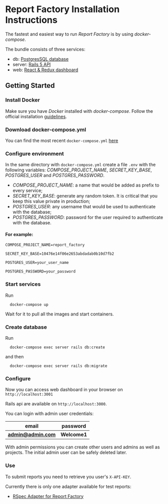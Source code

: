 # Report Factory Installation Instructions

The fastest and easiest way to run *Report Factory* is by using *docker-compose*.

The bundle consists of three services:

  - db: [PostgresSQL database](https://hub.docker.com/_/postgres/)
  - server: [Rails 5 API](https://hub.docker.com/r/reportfactory/server/)
  - web: [React & Redux dashboard](https://hub.docker.com/r/reportfactory/web/)

## Getting Started

### Install Docker

Make sure you have *Docker* installed with *docker-compose*. Follow the official installation [guidelines](https://docs.docker.com/compose/install/).

### Download docker-compose.yml

You can find the most recent `docker-compose.yml` [here](https://raw.githubusercontent.com/igor-starostenko/report_factory/master/setup/docker-compose.yml)

### Configure environment

In the same directory with `docker-compose.yml` create a file `.env` with the following variables:
*COMPOSE_PROJECT_NAME*, *SECRET_KEY_BASE*, *POSTGRES_USER* and *POSTGRES_PASSWORD*.

 - *COMPOSE_PROJECT_NAME*: a name that would be added as prefix to every service;
 - *SECRET_KEY_BASE*: generate any random token. It is critical that you keep this value private in production;
 - *POSTGRES_USER*: any username that would be used to authenticate with the database;
 - *POSTGRES_PASSWORD*: password for the user required to authenticate with the database.

#### For example:

```
COMPOSE_PROJECT_NAME=report_factory

SECRET_KEY_BASE=10476e14f06e2653abdadab0b10d7fb2

POSTGRES_USER=your_user_name

POSTGRES_PASSWORD=your_password
```

### Start services

Run

```
  docker-compose up
```
Wait for it to pull all the images and start containers.

### Create database

Run

```
  docker-compose exec server rails db:create
```

and then

```
  docker-compose exec server rails db:migrate
```

### Configure

Now you can access web dashboard in your browser on `http://localhost:3001`

Rails api are available on `http://localhost:3000`.

You can login with admin user credentials:

| email               | password     |
|---------------------|--------------|
| **admin@admin.com** | **Welcome1** |

With admin permissions you can create other users and admins as well as projects. The initial admin user can be safely deleted later.

### Use

To submit reports you need to retrieve you user's `X-API-KEY`.

Currently there is only one adapter available for test reports:

 - [RSpec Adapter for Report Factory](https://github.com/igor-starostenko/report_factory-rspec)

